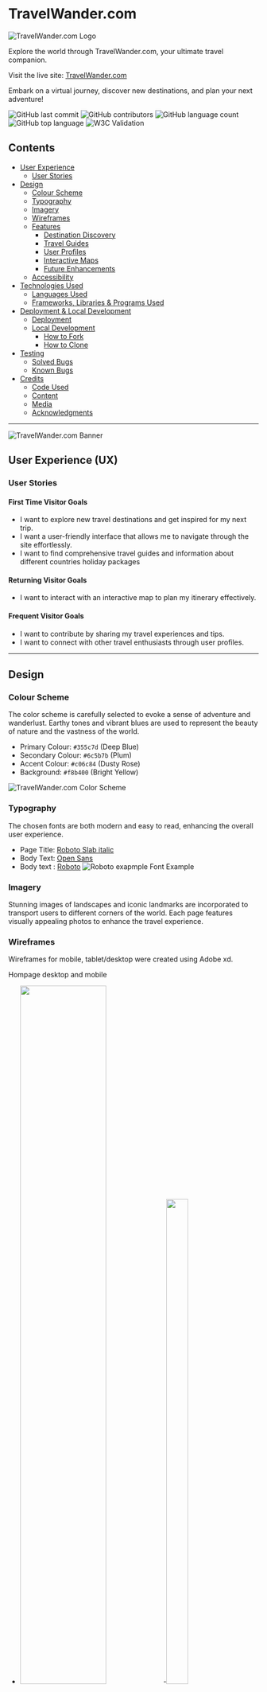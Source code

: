 # TravelWander.com

![TravelWander.com Logo](assets/images/travellogo1.png)

Explore the world through TravelWander.com, your ultimate travel companion.

Visit the live site: [TravelWander.com](https://maisam2004.github.io/Travelwander/)

Embark on a virtual journey, discover new destinations, and plan your next adventure!

![GitHub last commit](https://img.shields.io/github/last-commit/your-username/TravelWander?color=blue&style=for-the-badge)
![GitHub contributors](https://img.shields.io/github/contributors/your-username/TravelWander?color=orange&style=for-the-badge)
![GitHub language count](https://img.shields.io/github/languages/count/your-username/TravelWander?color=yellow&style=for-the-badge)
![GitHub top language](https://img.shields.io/github/languages/top/your-username/TravelWander?color=green&style=for-the-badge)
![W3C Validation](https://img.shields.io/w3c-validation/html?logoColor=blue&style=for-the-badge&targetUrl=https%3A%2F%2Fwww.travelwander.com%2F)

## Contents

- [User Experience](#user-experience-ux)
  - [User Stories](#user-stories)
- [Design](#design)
  - [Colour Scheme](#colour-scheme)
  - [Typography](#typography)
  - [Imagery](#imagery)
  - [Wireframes](#wireframes)
  - [Features](#features)
    - [Destination Discovery](#destination-discovery)
    - [Travel Guides](#travel-guides)
    - [User Profiles](#user-profiles)
    - [Interactive Maps](#interactive-maps)
    - [Future Enhancements](#future-enhancements)
  - [Accessibility](#accessibility)
- [Technologies Used](#technologies-used)
  - [Languages Used](#languages-used)
  - [Frameworks, Libraries &amp; Programs Used](#frameworks-libraries--programs-used)
- [Deployment &amp; Local Development](#deployment--local-development)
  - [Deployment](#deployment)
  - [Local Development](#local-development)
    - [How to Fork](#how-to-fork)
    - [How to Clone](#how-to-clone)
- [Testing](#testing)
  - [Solved Bugs](#solved-bugs)
  - [Known Bugs](#known-bugs)
- [Credits](#credits)
  - [Code Used](#code-used)
  - [Content](#content)
  - [Media](#media)
  - [Acknowledgments](#acknowledgments)

---

![TravelWander.com Banner](assets/images/banner.jpg)

## User Experience (UX)

### User Stories

#### First Time Visitor Goals

- I want to explore new travel destinations and get inspired for my next trip.
- I want a user-friendly interface that allows me to navigate through the site effortlessly.
- I want to find comprehensive travel guides and information about different countries holiday packages

#### Returning Visitor Goals

- I want to interact with an interactive map to plan my itinerary effectively.

#### Frequent Visitor Goals

- I want to contribute by sharing my travel experiences and tips.
- I want to connect with other travel enthusiasts through user profiles.

---

## Design

### Colour Scheme

The color scheme is carefully selected to evoke a sense of adventure and wanderlust. Earthy tones and vibrant blues are used to represent the beauty of nature and the vastness of the world.

- Primary Colour: `#355c7d` (Deep Blue)
- Secondary Colour: `#6c5b7b` (Plum)
- Accent Colour: `#c06c84` (Dusty Rose)
- Background: `#f8b400` (Bright Yellow)

![TravelWander.com Color Scheme](assets/wireframes/Travelwandercom.png)

### Typography

The chosen fonts are both modern and easy to read, enhancing the overall user experience.

- Page Title: [Roboto Slab italic](https://fonts.google.com/specimen/Roboto?query=roboto)
- Body Text: [Open Sans](https://fonts.google.com/specimen/Open+Sans)
- Body text : [Roboto](https://fonts.google.com/specimen/Roboto?query=roboto)
  ![Roboto exapmple Font Example](assets/images/robotfont.png)

### Imagery

Stunning images of landscapes and iconic landmarks are incorporated to transport users to different corners of the world. Each page features visually appealing photos to enhance the travel experience.

### Wireframes

Wireframes for mobile, tablet/desktop were created using Adobe xd.

Hompage desktop and mobile

- <img src="./assets/wireframes/first_wireframe.png" style="width: 60%; height: 60%;">-<img src="./assets/wireframes/mobile_first_wireframe.png" style="width: 30%; height: 50%;">

<img src="./assets/wireframes/flags.png" style="width: 60%; height: 60%;">-<img src="./assets/wireframes/flagsmobile.png" style="width: 30%; height: 50%;"> 
--third lists and map hotels --
- <img src="./assets/wireframes/hotelsmaplists.png" style="width: 60%; height: 60%;">
- <img src="./assets/wireframes/hotelsmaplists.png" style="width: 60%; height: 60%;"><img src="./assets/wireframes/hotelsmaplisttablet1.png" style="width: 60%; height: 60%;"><img src="./assets/wireframes/hotelsmaplisttablet.png" style="width: 50%; height: 50%;">

updated

- <img src="./assets/wireframes/mobile_hotelslists.png" style="width: 30%; height: 50%;"> - <img src="./assets/wireframes/hotelsmaplistmobile1.png" style="width: 30%; height: 50%;">
- <img src="./assets/wireframes/hotelsmaplistmobile2.png" style="width: 30%; height: 50%;">
- <img src="./assets/wireframes/hotelfulldetails1.png" style="width: 60%; height: 60%;">
- <img src="./assets/wireframes/mobile_hotelfulldetails.png" style="width: 30%; height: 50%;"><img src="./assets/wireframes/hotelfulldetailsmobile.png" style="width: 30%; height: 60%;">

### Features

Explore the rich features of TravelWander.com, designed to provide an immersive and dynamic experience for users.

1. **Responsive Design:**

   - All pages are seamlessly responsive, ensuring a consistent and enjoyable user experience across mobile, tablet, and desktop devices.
     and on mobile add grid system to show menu by click on hamburger lines.
2. **Dynamic Content:**

   - The website's content is dynamic, sourced partly from APIs and a locally created JSON file. This ensures up-to-date information and a diverse range of travel details and weather information.
3. **Favicon Integration:**

   - The site incorporates a distinctive favicon, enhancing brand visibility in the browser. ![Favicon](./assets/images/favicon.png)
4. **Logo Navigation:**

   - The logo at the top of each page functions as a clickable link to the homepage, providing convenient navigation. This feature is implemented using JavaScript.
5. **Hero Video:**

   - The first page features a captivating hero section with a video, setting the tone for an engaging exploration of travel destinations.
6. **Continent Slides:**

   - Above the video, three slides showcase stunning photos of different continents, offering a visual preview of the diverse destinations available.
7. **Text Background Enhancement:**

   - To enhance readability, a blur drop shadow is applied as the background for text in certain sections. This ensures a comfortable reading experience, especially for information about the company and reviews.
8. **Footer with Telephone Link:**

   - Most pages include a footer with a telephone link. Users can click on the link to open a window for a quick call, providing easy access to support or inquiries.

Feel the wanderlust and enjoy the seamless features of TravelWander.com .

#### Home Page

The homepage of TravelWander.com offers a captivating introduction to the travel experience, blending aesthetics and functionality seamlessly.

- **Site Name and Logo:**

  - The site name and logo take center stage, creating a distinctive visual identity for TravelWander.com.
- **Navbar:**

  - An intuitive navigation bar ensures easy exploration, allowing users to effortlessly access different sections of the website.
- **Social Icons:**

  - Social icons are strategically placed, providing quick links to connect with TravelWander.com on various social media platforms.
- **Welcome Text:**

  - A warm welcome text invites users to embark on a virtual journey, setting the tone for an immersive travel experience.
- **Continents Slides:**

  - Three slides showcasing breathtaking images of different continents create a visually stunning backdrop, offering a glimpse into the diverse destinations awaiting exploration.
- **Company Information:**

  - Information about the company is elegantly presented, providing insights into TravelWander's mission and offerings.
- **Customer Reviews:**

  - Customer reviews add a personal touch, offering authentic perspectives and enhancing the credibility of the travel services.
- **Background Video:**

  - A dynamic background video runs throughout the homepage, adding a touch of dynamism and reinforcing the travel theme.

Experience the allure of TravelWander.com's homepage, where aesthetics meet functionality to inspire your wanderlust.

- <img src="./assets/wireframes/fullhomepage.jpeg" style="width: 90%; height: 70%;">
- <img src="./assets/wireframes/homepagem1.jpeg" style="width: 40%; height: 60%;">

#### Destination Discovery

- Embark on a journey of exploration with TravelWander.com's Destination Discovery feature. Delve into a diverse collection of travel destinations, each represented by its unique flag. Begin your adventure by selecting a continent on the first page, where you'll find concise information about the weather and the cost of holiday packages from your chosen destination.
- <img src="./assets/wireframes/flagspage.jpeg" style="width: 50%; height: 60%;"><img src="./assets/wireframes/flagspagemobile.jpeg" style="width: 30%; height: 60%;">

#### Interactive Maps

-Immerse yourself in the Interactive Maps experience, where each flag is a gateway to exciting holiday packages and detailed insights about the chosen country. With a simple click on a flag, you'll be transported to a wealth of travel information. Plan your itinerary, visualize travel routes, and make informed decisions to tailor your dream vacation with TravelWander.com.

- <img src="./assets/wireframes/packageslismap.jpg" style="width: 60%; height: 60%;"><img src="./assets/wireframes/packageslistviewtable.jpg" style="width: 30%; height: 60%;"><img src="./assets/wireframes/packageslistmobile.jpg" style="width: 30%; height: 60%;"><img src="./assets/wireframes/packagesmapmobile.png" style="width: 30%; height: 60%;">

Package Details
Discover the essence of your chosen destination with a comprehensive overview. This page unfolds the allure of your selected hotel through captivating images and an interactive map. Delve into the specifics of available hotel packages, showcasing key details to assist you in making an informed decision. When ready to embark on your journey, a convenient "Reserve" button awaits your click. Engage with the button to reveal a modal form, prompting you to provide necessary information for a personalized quote. Your seamless travel experience begins here.

#### Future Enhancements

- Integration with social media platforms for easy sharing of travel experiences.
- Real-time collaboration on travel itineraries with friends.
- Language translation features for global accessibility.
- Add new API from travel agency to be able booked on page

### Accessibility

The website prioritizes accessibility with:

- Semantic HTML5 elements for improved screen reader compatibility.
- High color contrast for text and background elements.
- Focus states on interactive elements for clear navigation.

---

## Technologies Used

### Languages Used

- HTML5
- CSS3
- JavaScript

### Frameworks, Libraries & Programs Used

- [Google Fonts](https://fonts.google.com/)
- [Figma](https://www.figma.com/)- Used to create wireframes.
- [Adobe xd ](https://www.adobe.com/) - Used to create wireframes.
- [GitHub](https://github.com/)
- [Git](https://git-scm.com/)
- [Visual Studio Code](https://code.visualstudio.com/)
- [Mapbox API ](https://api.mapbox.com/)-used to impliment map in pages
- [Open weather map  ](https://openweathermap.org/)-to show current weather information
- [Canva ](https://www.canva.com/create/logos/)-used to create logo for page
- [Unsplashed](https://unsplash.com/) -used for photos and videos

---

## Deployment & Local Development

### Deployment

The site is deployed using GitHub Pages. The main branch serves as the deployment branch, and updates are reflected automatically.

To deploy the site:

1. Fork the repository.
2. Go to the repository settings on GitHub.
3. Scroll down to the GitHub Pages section.
4. Choose the main branch as the source.

### Local Development

#### How to Fork

1. On GitHub, navigate to the repository.
2. In the top-right corner, click "Fork."
3. After forking, you'll have your copy of the repository.

#### How to Clone

1. On GitHub, navigate to your fork of the repository.
2. Click the green "Code" button.
3. Copy the URL.
4. Open your terminal.
5. Change the current working directory to the location where you want the cloned directory.
6. Type `git clone`, paste the URL, and press Enter.

---

## Testing

For details on testing, including solved and known bugs, please refer to the [Testing Document](TESTING.md).

---

## Credits

### Code Used

- While utilizing an API that presented correct and incorrect answers, I employed the Fisher-Yates Shuffle to randomize answer placement on buttons, ensuring a balanced distribution. I referred to a YouTube tutorial for further optimization based on my data structure. Special thanks to the tutorial, and gratitude to RapidAPI for streamlined access to essential resources.
- Custom scroll animations: Inspired by [AOS Library](https://michalsnik.github.io/aos/). try to learn from some of code sample
- Responsive navigation menu: Adapted from [W3Schools](https://www.w3schools.com/howto/howto_js_responsive_navbar.asp).
- implement map in a page by [Mapbox video](https://www.youtube.com/watch?v=kzPdpZ1BDG4&t=1s)

### Content

- Travel guides and information: Curated from various travel blogs and resources.
- User reviews: Provided by the TravelWander.com community.

### Media

- Stunning travel images: Sourced from [Unsplash](https://unsplash.com/) and [Pexels](https://www.pexels.com/).
  -Used [Videezy](https://www.videezy.com/) for hompage background

### Acknowledgments

- My mentor for invaluable guidance and support.
- The travel community for sharing their passion and insights.
- Code Institute for the educational resources and challenges.

---

Thank you for exploring the world with TravelWander.com!
